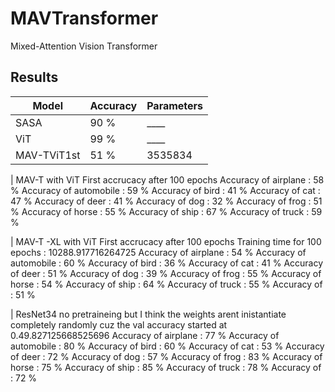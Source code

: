 # MAVTransformer
Mixed-Attention Vision Transformer


## Results

|Model      | Accuracy | Parameters |
|-----------|----------|------------|
|SASA       |      90 %|        ____|
|ViT        |      99 %|        ____|
|MAV-TViT1st|      51 %|     3535834|


| MAV-T with ViT First accrucacy after 100 epochs
Accuracy of airplane : 58 %
Accuracy of automobile : 59 %
Accuracy of  bird : 41 %
Accuracy of   cat : 47 %
Accuracy of  deer : 41 %
Accuracy of   dog : 32 %
Accuracy of  frog : 51 %
Accuracy of horse : 55 %
Accuracy of  ship : 67 %
Accuracy of truck : 59 %

| MAV-T -XL with ViT First accrucacy after 100 epochs
Training time for 100 epochs : 10288.917716264725
Accuracy of airplane : 54 %
Accuracy of automobile : 60 %
Accuracy of  bird : 36 %
Accuracy of   cat : 41 %
Accuracy of  deer : 51 %
Accuracy of   dog : 39 %
Accuracy of  frog : 55 %
Accuracy of horse : 54 %
Accuracy of  ship : 64 %
Accuracy of truck : 55 %
Accuracy of : 51 %


| ResNet34 no pretraineing but I think the weights arent inistantiate completely randomly cuz the val accuracy started at 0.49.827125668525696
Accuracy of airplane : 77 %
Accuracy of automobile : 80 %
Accuracy of  bird : 60 %
Accuracy of   cat : 53 %
Accuracy of  deer : 72 %
Accuracy of   dog : 57 %
Accuracy of  frog : 83 %
Accuracy of horse : 75 %
Accuracy of  ship : 85 %
Accuracy of truck : 78 %
Accuracy of : 72 %